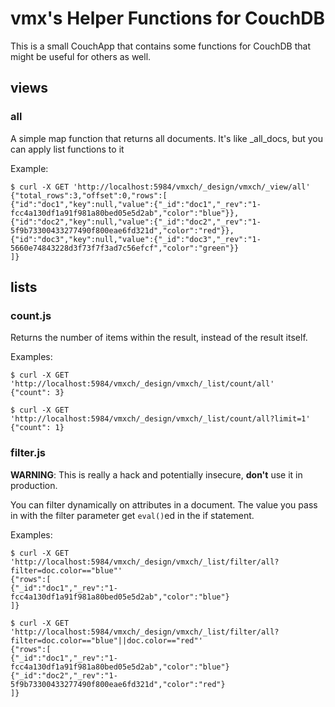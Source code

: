 vmx's Helper Functions for CouchDB
==================================

This is a small CouchApp that contains some functions for CouchDB that might
be useful for others as well.


views
-----

### all ###

A simple map function that returns all documents. It's like _all_docs, but
you can apply list functions to it

Example:

    $ curl -X GET 'http://localhost:5984/vmxch/_design/vmxch/_view/all'
    {"total_rows":3,"offset":0,"rows":[
    {"id":"doc1","key":null,"value":{"_id":"doc1","_rev":"1-fcc4a130df1a91f981a80bed05e5d2ab","color":"blue"}},
    {"id":"doc2","key":null,"value":{"_id":"doc2","_rev":"1-5f9b73300433277490f800eae6fd321d","color":"red"}},
    {"id":"doc3","key":null,"value":{"_id":"doc3","_rev":"1-5660e74843228d3f73f7f3ad7c56efcf","color":"green"}}
    ]}


lists
-----

### count.js ###

Returns the number of items within the result, instead of the result itself.

Examples:

    $ curl -X GET 'http://localhost:5984/vmxch/_design/vmxch/_list/count/all'
    {"count": 3}

    $ curl -X GET 'http://localhost:5984/vmxch/_design/vmxch/_list/count/all?limit=1'
    {"count": 1}

### filter.js ###

**WARNING**: This is really a hack and potentially insecure, **don't** use it in
production.

You can filter dynamically on attributes in a document. The value you pass in
with the filter parameter get `eval()`ed in the if statement.

Examples:

    $ curl -X GET 'http://localhost:5984/vmxch/_design/vmxch/_list/filter/all?filter=doc.color=="blue"'
    {"rows":[
    {"_id":"doc1","_rev":"1-fcc4a130df1a91f981a80bed05e5d2ab","color":"blue"}
    ]}

    $ curl -X GET 'http://localhost:5984/vmxch/_design/vmxch/_list/filter/all?filter=doc.color=="blue"||doc.color=="red"'
    {"rows":[
    {"_id":"doc1","_rev":"1-fcc4a130df1a91f981a80bed05e5d2ab","color":"blue"}
    {"_id":"doc2","_rev":"1-5f9b73300433277490f800eae6fd321d","color":"red"}
    ]}
